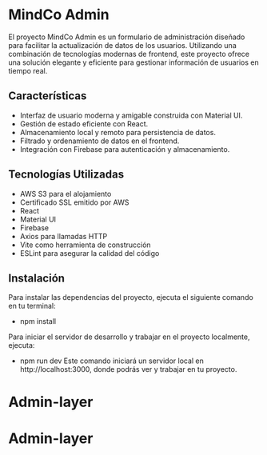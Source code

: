 # MindCo Admin

El proyecto MindCo Admin es un formulario de administración diseñado para facilitar la actualización de datos de los usuarios. Utilizando una combinación de tecnologías modernas de frontend, este proyecto ofrece una solución elegante y eficiente para gestionar información de usuarios en tiempo real.

## Características

- Interfaz de usuario moderna y amigable construida con Material UI.
- Gestión de estado eficiente con React.
- Almacenamiento local y remoto para persistencia de datos.
- Filtrado y ordenamiento de datos en el frontend.
- Integración con Firebase para autenticación y almacenamiento.

## Tecnologías Utilizadas

- AWS S3 para el alojamiento
- Certificado SSL emitido por AWS
- React 
- Material UI
- Firebase
- Axios para llamadas HTTP
- Vite como herramienta de construcción
- ESLint para asegurar la calidad del código

## Instalación

Para instalar las dependencias del proyecto, ejecuta el siguiente comando en tu terminal:

- npm install

Para iniciar el servidor de desarrollo y trabajar en el proyecto localmente, ejecuta:

- npm run dev
Este comando iniciará un servidor local en http://localhost:3000, donde podrás ver y trabajar en tu proyecto.





# Admin-layer
# Admin-layer
